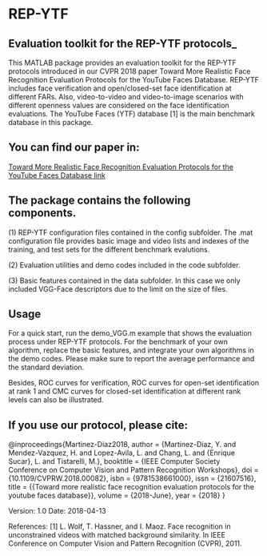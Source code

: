 # REP-YTF

## Evaluation toolkit for the REP-YTF protocols_

This MATLAB package provides an evaluation toolkit for the REP-YTF protocols introduced in our CVPR 2018 paper Toward More Realistic Face Recognition Evaluation Protocols for the YouTube Faces Database. REP-YTF includes face verification and open/closed-set face identification at different FARs. Also, video-to-video and video-to-image scenarios with different openness values are considered on the face identification evaluations. The YouTube Faces (YTF) database [1] is the main benchmark database in this package. 

## You can find our paper in:

[Toward More Realistic Face Recognition Evaluation Protocols for the YouTube Faces Database link](https://github.com/leonardochang36/REP-YTF/paper/Toward_More_Realistic_CVPR_2018_paper.pdf)

## The package contains the following components.

(1) REP-YTF configuration files contained in the config subfolder. The .mat configuration file provides basic image and video lists and indexes of the training, and test sets for the different benchmark evalutions.

(2) Evaluation utilities and demo codes included in the code subfolder.

(3) Basic features contained in the data subfolder. In this case we only included VGG-Face descriptors due to the limit on the size of files. 

## Usage

For a quick start, run the demo_VGG.m example that shows the evaluation process under REP-YTF protocols. For the benchmark of your own algorithm, replace the basic features, and integrate your own algorithms in the demo codes. Please make sure to report the average performance and the standard deviation.

Besides, ROC curves for verification, ROC curves for open-set identification at rank 1 and CMC curves for closed-set identification at different rank levels can also be illustrated. 

## If you use our protocol, please cite:

@inproceedings{Martinez-Diaz2018, 
author = {Martinez-Diaz, Y. and Mendez-Vazquez, H. and Lopez-Avila, L. and Chang, L. and {Enrique Sucar}, L. and Tistarelli, M.},
booktitle = {IEEE Computer Society Conference on Computer Vision and Pattern Recognition Workshops},
doi = {10.1109/CVPRW.2018.00082},
isbn = {9781538661000},
issn = {21607516},
title = {{Toward more realistic face recognition evaluation protocols for the youtube faces database}},
volume = {2018-June},
year = {2018}
}

Version: 1.0
Date: 2018-04-13

References:
[1] L. Wolf, T. Hassner, and I. Maoz. Face recognition in unconstrained videos with matched background similarity. In IEEE Conference on Computer Vision and Pattern Recognition (CVPR), 2011.
